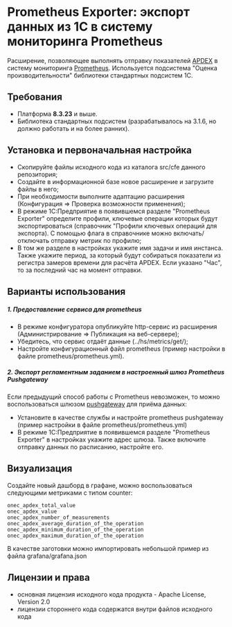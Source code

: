 # Prometheus Exporter: экспорт данных из 1С в систему мониторинга Prometheus
Расширение, позволяющее выполнять отправку показателей [APDEX](https://its.1c.ru/db/metod8dev/content/5807/hdoc) в систему мониторинга [Prometheus](https://github.com/prometheus/prometheus).
Используется подсистема "Оценка производительности" библиотеки стандартных подсистем 1С.

## Требования
- Платформа **8.3.23** и выше.
- Библиотека стандартных подсистем (разрабатывалось на 3.1.6, но должно работать и на более ранних).

## Установка и первоначальная настройка
- Скопируйте файлы исходного кода из каталога src/cfe данного репозитория;
- Создайте в информационной базе новое расширение и загрузите файлы в него;
- При необходимости выполните адаптацию расширения (Конфигурация => Проверка возможности применения);
- В режиме 1С:Предприятие в появившемся разделе "Prometheus Exporter" определите профили, ключевые операции которых будут экспортироваться (справочник "Профили ключевых операций для экспорта). С помощью флага в справочнике можно включать/отключать отправку метрик по профилю;
- В том же разделе в настройках укажите имя задачи и имя инстанса. Также укажите период, за который будут собираться показатели из регистра замеров времени для расчёта APDEX. Если указано "Час", то за последний час на момент отправки.

## Варианты использования

##### 1. Предоставление сервиса для prometheus
- В режиме конфигуратора опубликуйте http-сервис из расширения (Администрирование => Публикация на веб-сервере);
- Убедитесь, что сервис отдаёт данные (../hs/metrics/get/);
- Настройте конфигурационный файл prometheus (пример настройки в файле prometheus/prometheus.yml).

##### 2. Экспорт регламентным заданием в настроенный шлюз Prometheus Pushgateway
Если предыдущий способ работы с Prometheus невозможен, то можно воспользоваться шлюзом [pushgateway](https://github.com/prometheus/pushgateway) для приёма данных:
- Установите в качестве службы и настройте prometheus pushgateway (пример настройки в файле prometheus/prometheus.yml)
- В режиме 1С:Предприятие в появившемся разделе "Prometheus Exporter" в настройках укажите адрес шлюза. Также включите отправку данных по расписанию, настройте его.

## Визуализация
Создайте новый дашборд в графане, можно воспользоваться следующими метриками с типом counter:
```
onec_apdex_total_value
onec_apdex_value
onec_apdex_number_of_measurements
onec_apdex_average_duration_of_the_operation
onec_apdex_minimum_duration_of_the_operation
onec_apdex_maximum_duration_of_the_operation
```
В качестве заготовки можно импортировать небольшой пример из файла grafana/grafana.json

## Лицензии и права

- основная лицензия исходного кода продукта - Apache License, Version 2.0
- лицензии стороннего кода содержатся внутри файлов исходного кода
